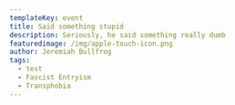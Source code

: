 ```yaml
---
templateKey: event
title: Said something stupid
description: Seriously, he said something really dumb
featuredimage: /img/apple-touch-icon.png
author: Jeremiah Bullfrog
tags:
  - test
  - Fascist Entryism
  - Transphobia
---
```

